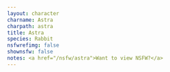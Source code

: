 ```yaml
---
layout: character
charname: Astra
charpath: astra
title: Astra
species: Rabbit
nsfwrefimg: false
shownsfw: false
notes: <a href="/nsfw/astra">Want to view NSFW?</a>
---
```


